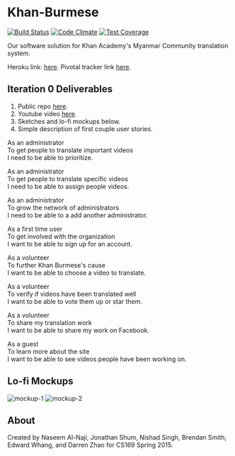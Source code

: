 # Khan-Burmese
[![Build Status](https://travis-ci.org/DarryQueen/Khan-Burmese.png?branch=master)](https://travis-ci.org/DarryQueen/Khan-Burmese)
[![Code Climate](https://codeclimate.com/github/DarryQueen/Khan-Burmese.png)](https://codeclimate.com/github/DarryQueen/Khan-Burmese)
[![Test Coverage](https://codeclimate.com/github/DarryQueen/Khan-Burmese/badges/coverage.png)](https://codeclimate.com/github/DarryQueen/Khan-Burmese)

Our software solution for Khan Academy's Myanmar Community translation system.

Heroku link: [here](http://khanburmese.herokuapp.com).
Pivotal tracker link [here](https://www.pivotaltracker.com/n/projects/1286520).

## Iteration 0 Deliverables
1. Public repo [here](https://github.com/DarryQueen/Khan-Burmese).
2. Youtube video [here](http://youtu.be/dkM_W5IS0P4).
3. Sketches and lo-fi mockups below.
4. Simple description of first couple user stories.

As an administrator  
To get people to translate important videos  
I need to be able to prioritize.  

As an administrator  
To get people to translate specific videos  
I need to be able to assign people videos.  

As an administrator  
To grow the network of administrators  
I need to be able to a add another administrator.  

As a first time user  
To get involved with the organization  
I want to be able to sign up for an account.  

As a volunteer  
To further Khan Burmese's cause  
I want to be able to choose a video to translate.  

As a volunteer  
To verify if videos have been translated well  
I want to be able to vote them up or star them.  

As a volunteer  
To share my translation work  
I want to be able to share my work on Facebook.  

As a guest  
To learn more about the site  
I want to be able to see videos people have been working on.  

## Lo-fi Mockups
![mockup-1](https://cloud.githubusercontent.com/assets/5403584/6405600/54c25e5c-bdda-11e4-82ff-db911ef552de.png)
![mockup-2](https://cloud.githubusercontent.com/assets/5403584/6405602/57274f5e-bdda-11e4-9dd0-074c4ee7cbb6.png)

## About
Created by Naseem Al-Naji, Jonathan Shum, Nishad Singh, Brendan Smith, Edward Whang, and Darren Zhao for CS169 Spring 2015.

